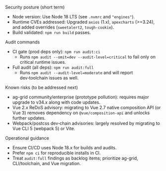 Security posture (short term)

- Node version: Use Node 18 LTS (see `.nvmrc` and `"engines"`).
- Runtime CVEs addressed: Upgraded `axios` (1.x), `apexcharts` (>=3.24), and added overrides (`sweetalert2`, `tough-cookie`).
- Build validated: `npm run build` passes.

Audit commands

- CI gate (prod deps only): `npm run audit:ci`
  - Runs `npm audit --omit=dev --audit-level=critical` to fail only on critical runtime issues.
- Full audit (all deps): `npm run audit:full`
  - Runs `npm audit --audit-level=moderate` and will report dev‑toolchain issues as well.

Known risks (to be addressed next)

- ag-grid community/enterprise (prototype pollution): requires major upgrade to v34.x along with code updates.
- Vue 2.x ReDoS advisory: migrating to Vue 2.7 native composition API (or Vue 3) removes dependency on `@vue/composition-api` and unlocks further updates.
- Webpack/postcss dev‑chain advisories: largely resolved by migrating to Vue CLI 5 (webpack 5) or Vite.

Operational guidance

- Ensure CI/CD uses Node 18.x for builds and audits.
- Prefer `npm ci` for reproducible installs in CI.
- Treat `audit:full` findings as backlog items; prioritize ag-grid, CLI/toolchain, and Vue migration.

